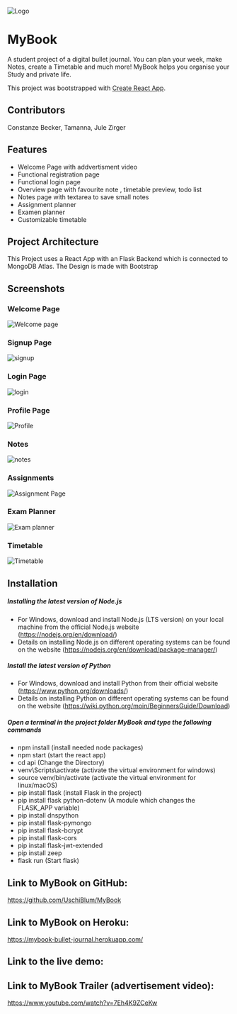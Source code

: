 ![Logo](https://user-images.githubusercontent.com/57901189/89155721-ac773f80-d569-11ea-9735-b55a54382aeb.png)

# MyBook
A student project of a digital bullet journal.
You can plan your week, make Notes, create a Timetable and much more!
MyBook helps you organise your Study and private life.

This project was bootstrapped with [Create React App](https://github.com/facebook/create-react-app).

## Contributors
Constanze Becker, 
Tamanna, 
Jule Zirger 

## Features

- Welcome Page with addvertisment video
- Functional registration page
- Functional login page 
- Overview page with favourite note , timetable preview, todo list
- Notes page with textarea to save small notes
- Assignment planner
- Examen planner
- Customizable timetable

## Project Architecture
This Project uses a React App with an Flask Backend which is connected to MongoDB Atlas.
The Design is made with Bootstrap

## Screenshots



###  Welcome Page
![Welcome page](https://user-images.githubusercontent.com/57901189/89155616-789c1a00-d569-11ea-98c2-45c571962848.png)


### Signup Page
![signup](https://user-images.githubusercontent.com/57901189/89155628-7e91fb00-d569-11ea-8704-06d31dabb448.png)


### Login Page
![login](https://user-images.githubusercontent.com/57901189/89155769-c7e24a80-d569-11ea-8fd7-dae128fb3292.png)

### Profile Page
![Profile](https://user-images.githubusercontent.com/57901189/89155850-ee07ea80-d569-11ea-8cda-98ad6997fccf.png)

### Notes
![notes](https://user-images.githubusercontent.com/57901189/89155856-f2340800-d569-11ea-8fd6-47b20cf532f6.png)

### Assignments
![Assignment Page](https://user-images.githubusercontent.com/57901189/89155864-f95b1600-d569-11ea-87ab-7d5f9d88e8dc.png)

### Exam Planner
![Exam planner](https://user-images.githubusercontent.com/57901189/89155870-feb86080-d569-11ea-90f9-d9cbd96fc429.png)

### Timetable
![Timetable](https://user-images.githubusercontent.com/57901189/89155879-02e47e00-d56a-11ea-8fbf-88e6345efae9.png)




## Installation

##### Installing the latest version of Node.js
- For Windows, download and install Node.js (LTS version) on your local machine from the
official Node.js website (https://nodejs.org/en/download/)
- Details on installing Node.js on different operating systems can be found on the website
(https://nodejs.org/en/download/package-manager/)

##### Install the latest version of Python
- For Windows, download and install Python from their official website
(https://www.python.org/downloads/)
- Details on installing Python on different operating systems can be found on the website
(https://wiki.python.org/moin/BeginnersGuide/Download)

##### Open a terminal in the project folder MyBook and type the following commands
- npm install (install needed node packages)
- npm start (start the react app)
- cd api (Change the Directory)
- venv\Scripts\activate (activate the virtual environment for windows)
- source venv/bin/activate (activate the virtual environment for linux/macOS)
- pip install flask (install Flask in the project)
- pip install flask python-dotenv (A module which changes the FLASK_APP variable)
- pip install dnspython
- pip install flask-pymongo
- pip install flask-bcrypt
- pip install flask-cors
- pip install flask-jwt-extended
- pip install zeep
- flask run (Start flask)


## Link to MyBook on GitHub: 
https://github.com/UschiBlum/MyBook

## Link to MyBook on Heroku: 
https://mybook-bullet-journal.herokuapp.com/

## Link to the live demo:

## Link to MyBook Trailer (advertisement video): 

https://www.youtube.com/watch?v=7Eh4K9ZCeKw





